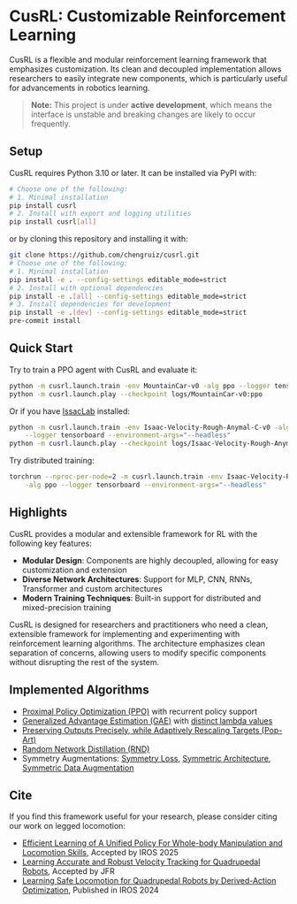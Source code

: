 # CusRL: Customizable Reinforcement Learning

CusRL is a flexible and modular reinforcement learning framework that emphasizes customization.
Its clean and decoupled implementation allows researchers to easily integrate new components,
which is particularly useful for advancements in robotics learning.

> **Note:** This project is under **active development**, which means the interface is unstable
and breaking changes are likely to occur frequently.

## Setup

CusRL requires Python 3.10 or later. It can be installed via PyPI with:

```bash
# Choose one of the following:
# 1. Minimal installation
pip install cusrl
# 2. Install with export and logging utilities
pip install cusrl[all]
```

or by cloning this repository and installing it with:

```bash
git clone https://github.com/chengruiz/cusrl.git
# Choose one of the following:
# 1. Minimal installation
pip install -e . --config-settings editable_mode=strict
# 2. Install with optional dependencies
pip install -e .[all] --config-settings editable_mode=strict
# 3. Install dependencies for development
pip install -e .[dev] --config-settings editable_mode=strict
pre-commit install
```

## Quick Start

Try to train a PPO agent with CusRL and evaluate it:

```bash
python -m cusrl.launch.train -env MountainCar-v0 -alg ppo --logger tensorboard --seed 42
python -m cusrl.launch.play --checkpoint logs/MountainCar-v0:ppo
```

Or if you have [IssacLab](https://github.com/isaac-sim/IsaacLab) installed:

```bash
python -m cusrl.launch.train -env Isaac-Velocity-Rough-Anymal-C-v0 -alg ppo \
    --logger tensorboard --environment-args="--headless"
python -m cusrl.launch.play --checkpoint logs/Isaac-Velocity-Rough-Anymal-C-v0:ppo
```

Try distributed training:

```bash
torchrun --nproc-per-node=2 -m cusrl.launch.train -env Isaac-Velocity-Rough-Anymal-C-v0 \
    -alg ppo --logger tensorboard --environment-args="--headless"
```

## Highlights

CusRL provides a modular and extensible framework for RL with the following key features:

- **Modular Design**: Components are highly decoupled, allowing for easy customization and extension
- **Diverse Network Architectures**: Support for MLP, CNN, RNNs, Transformer and custom architectures
- **Modern Training Techniques**: Built-in support for distributed and mixed-precision training

CusRL is designed for researchers and practitioners who need a clean, extensible framework for implementing
and experimenting with reinforcement learning algorithms. The architecture emphasizes clean separation of
concerns, allowing users to modify specific components without disrupting the rest of the system.

## Implemented Algorithms

- [Proximal Policy Optimization (PPO)](https://arxiv.org/abs/1707.06347) with recurrent policy support
- [Generalized Advantage Estimation (GAE)](https://arxiv.org/abs/1506.02438)
  with [distinct lambda values](https://proceedings.neurips.cc/paper_files/paper/2022/hash/e95475f5fb8edb9075bf9e25670d4013-Abstract-Conference.html)
- [Preserving Outputs Precisely, while Adaptively Rescaling Targets (Pop-Art)](https://proceedings.neurips.cc/paper/2016/hash/5227b6aaf294f5f027273aebf16015f2-Abstract.html)
- [Random Network Distillation (RND)](https://arxiv.org/abs/1810.12894)
- Symmetry Augmentations:
  [Symmetry Loss](https://dl.acm.org/doi/abs/10.1145/3197517.3201397),
  [Symmetric Architecture](https://dl.acm.org/doi/abs/10.1145/3359566.3360070),
  [Symmetric Data Augmentation](https://ieeexplore.ieee.org/abstract/document/10611493)

## Cite

If you find this framework useful for your research, please consider citing our work on legged locomotion:

- [Efficient Learning of A Unified Policy For Whole-body Manipulation and Locomotion Skills](https://www.arxiv.org/abs/2507.04229), Accepted by IROS 2025
- [Learning Accurate and Robust Velocity Tracking for Quadrupedal Robots](https://www.authorea.com/doi/full/10.22541/au.173321917.73583610), Accepted by JFR
- [Learning Safe Locomotion for Quadrupedal Robots by Derived-Action Optimization](https://ieeexplore.ieee.org/abstract/document/10802725), Published in IROS 2024
